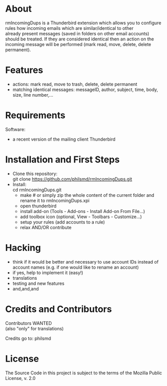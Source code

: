 # About
rmIncomingDups is a Thunderbird extension which allows you to configure rules how incoming emails which are similar/identical to other  
already present messages (saved in folders on other email accounts) should be treated. If they are considered identical then an action on the incoming message will be performed  (mark read, move, delete, delete permanent).

# Features  
* actions: mark read, move to trash, delete, delete permanent
* matching identical messages: messageID, author, subject, time, body, size, line number,...

# Requirements

Software:  
- a recent version of the mailing client Thunderbird

# Installation and First Steps

* Clone this repository:  
    git clone https://github.com/philsmd/rmIncomingDups.git  
* Install:   
    cd rmIncomingDups.git  
    + make    # or simply zip the whole content of the current folder and rename it to rmIncomingDups.xpi  
    + open thunderbird  
    + install add-on (Tools - Add-ons - Install Add-on From File...)  
    + add toolbox icon (optional, View - Toolbars - Customize...)
    + setup your rules (add accounts to a rule)
    + relax AND/OR contribute

# Hacking

* think if it would be better and necessary to use account IDs instead of account names (e.g. if one would like to rename an account)  
* if yes, help to implement it (easy!)  
* translations
* testing and new features
* and,and,and  

# Credits and Contributors 
  
Contributors WANTED  
(also "only" for translations)

Credits go to: philsmd

# License

The Source Code in this project is subject to the terms of the Mozilla Public License, v. 2.0
